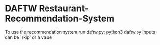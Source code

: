 # DAFTW Restaurant-Recommendation-System
To use the recommendation system run daftw.py: python3 daftw.py
Inputs can be 'skip' or a value
